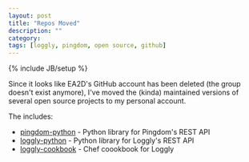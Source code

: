 ```yaml
---
layout: post
title: "Repos Moved"
description: ""
category: 
tags: [loggly, pingdom, open source, github]
---
```

{% include JB/setup %}

Since it looks like EA2D's GitHub account has been deleted (the group doesn't exist anymore), I've moved the (kinda) maintained versions of several open source projects to my personal account.

The includes:
- [pingdom-python](https://github.com/mbabineau/loggly-python) - Python library for Pingdom's REST API
- [loggly-python](https://github.com/mbabineau/loggly-python) - Python library for Loggly's REST API
- [loggly-cookbook](https://github.com/mbabineau/loggly-python) - Chef coookbook for Loggly
